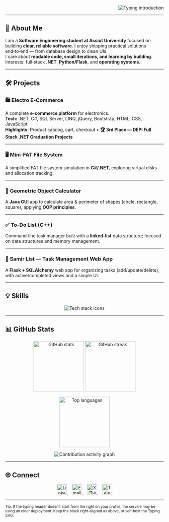 <!-- Header: Typing SVG (RTL, plays once) -->
<p align="right">
  <img 
    src="https://readme-typing-svg.demolab.com?font=Fira+Code&size=28&duration=2200&pause=1100&color=00C6FF&width=780&center=false&vCenter=true&repeat=false&rtl=true&lines=👋+Hi,+I'm+Abdalla+Samir;🚀+Software+Engineering+Student;💻+Software+Developer;🌍+Tech+Enthusiast" 
    alt="Typing introduction" />
</p>

---

## 🌟 About Me
I am a **Software Engineering student at Assiut University** focused on building **clear, reliable software**. I enjoy shipping practical solutions end‑to‑end — from database design to clean UIs.  
I care about **readable code, small iterations, and learning by building**. Interests: full‑stack **.NET**, **Python/Flask**, and **operating systems**.

---

## 🛠 Projects

### 🛍 **Electro E‑Commerce**
A complete **e‑commerce platform** for electronics.  
**Tech:** .NET, C#, SQL Server, LINQ, jQuery, Bootstrap, HTML, CSS, JavaScript  
**Highlights:** Product catalog, cart, checkout • **🏆 3rd Place — DEPI Full Stack .NET Graduation Projects**

---

### 🖥 **Mini‑FAT File System**
A simplified FAT file system simulation in **C#/.NET**, exploring virtual disks and allocation tracking.

---

### 📐 **Geometric Object Calculator**
A **Java GUI** app to calculate area & perimeter of shapes (circle, rectangle, square), applying **OOP principles**.

---

### ✅ **To‑Do List (C++)**
Command‑line task manager built with a **linked‑list** data structure; focused on data structures and memory management.

---

### 📝 **Samir List — Task Management Web App**
A **Flask + SQLAlchemy** web app for organizing tasks (add/update/delete), with active/completed views and a simple UI.

---

## 💡 Skills
<p align="center">
  <img src="https://skillicons.dev/icons?i=c,cpp,cs,java,python,dotnet,flask,html,css,js,bootstrap,mysql,git,github,vscode,figma&perline=8" alt="Tech stack icons" />
</p>

---

## 📊 GitHub Stats
<p align="center">
  <img src="https://github-readme-stats.vercel.app/api?username=abdallasamir04&show_icons=true&theme=radical" height="160" alt="GitHub stats" />
  <img src="https://github-readme-streak-stats.herokuapp.com?user=abdallasamir04&theme=radical" height="160" alt="GitHub streak" />
</p>
<p align="center">
  <img src="https://github-readme-stats.vercel.app/api/top-langs/?username=abdallasamir04&layout=compact&theme=radical&size_weight=0.5&count_weight=0.5" height="160" alt="Top languages" />
</p>
<p align="center">
  <img src="https://github-readme-activity-graph.vercel.app/graph?username=abdallasamir04&theme=react-dark&area=true&hide_border=true" alt="Contribution activity graph" />
</p>

---

## 🌐 Connect
<p align="center">
  <a href="https://www.linkedin.com/in/abdalla-samir-9264242b6" title="LinkedIn">
    <img src="https://skillicons.dev/icons?i=linkedin" height="32" alt="LinkedIn" />
  </a>&nbsp;&nbsp;
  <a href="mailto:samirovic707@gmail.com" title="Email">
    <img src="https://skillicons.dev/icons?i=gmail" height="32" alt="Email" />
  </a>&nbsp;&nbsp;
  <a href="https://x.com/abdallasamir04" title="X (Twitter)">
    <img src="https://skillicons.dev/icons?i=twitter" height="32" alt="X/Twitter" />
  </a>&nbsp;&nbsp;
  <a href="https://t.me/abdallasamir04" title="Telegram">
    <img src="https://skillicons.dev/icons?i=telegram" height="32" alt="Telegram" />
  </a>
</p>

---

<sub>Tip: If the typing header doesn’t start from the right on your profile, the service may be using an older deployment. Keep the block right‑aligned as above, or self‑host the Typing SVG.</sub>
